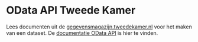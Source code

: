 # OData API Tweede Kamer
Lees documenten uit de [gegevensmagazijn.tweedekamer.nl](https://gegevensmagazijn.tweedekamer.nl/OData/v4/2.0/Document) voor het maken van een dataset.
De [documentatie OData API](https://opendata.tweedekamer.nl/documentatie/odata-api) is hier te vinden.
